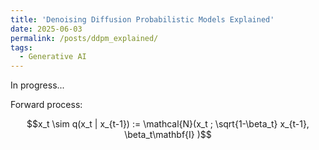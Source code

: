 ```yaml
---
title: 'Denoising Diffusion Probabilistic Models Explained'
date: 2025-06-03
permalink: /posts/ddpm_explained/
tags:
  - Generative AI
---
```


In progress...

Forward process:

$$x_t \sim q(x_t | x_{t-1}) := \mathcal{N}(x_t ; \sqrt{1-\beta_t} x_{t-1}, \beta_t\mathbf{I} )$$
